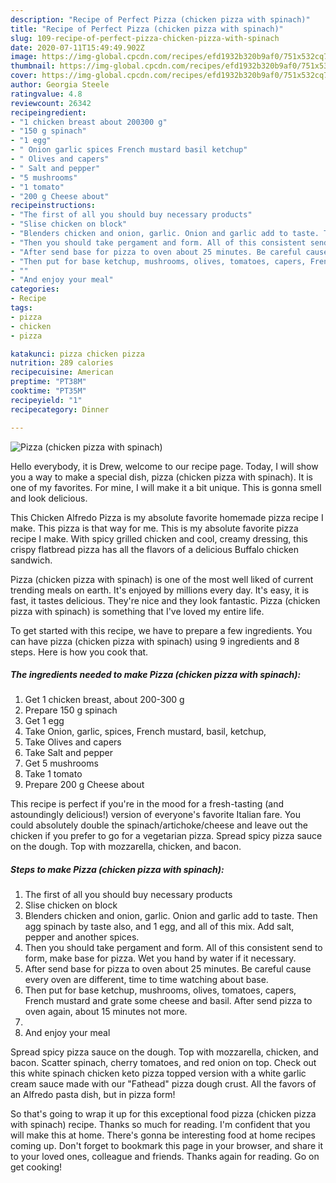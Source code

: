 ```yaml
---
description: "Recipe of Perfect Pizza (chicken pizza with spinach)"
title: "Recipe of Perfect Pizza (chicken pizza with spinach)"
slug: 109-recipe-of-perfect-pizza-chicken-pizza-with-spinach
date: 2020-07-11T15:49:49.902Z
image: https://img-global.cpcdn.com/recipes/efd1932b320b9af0/751x532cq70/pizza-chicken-pizza-with-spinach-recipe-main-photo.jpg
thumbnail: https://img-global.cpcdn.com/recipes/efd1932b320b9af0/751x532cq70/pizza-chicken-pizza-with-spinach-recipe-main-photo.jpg
cover: https://img-global.cpcdn.com/recipes/efd1932b320b9af0/751x532cq70/pizza-chicken-pizza-with-spinach-recipe-main-photo.jpg
author: Georgia Steele
ratingvalue: 4.8
reviewcount: 26342
recipeingredient:
- "1 chicken breast about 200300 g"
- "150 g spinach"
- "1 egg"
- " Onion garlic spices French mustard basil ketchup"
- " Olives and capers"
- " Salt and pepper"
- "5 mushrooms"
- "1 tomato"
- "200 g Cheese about"
recipeinstructions:
- "The first of all you should buy necessary products"
- "Slise chicken on block"
- "Blenders chicken and onion, garlic. Onion and garlic add to taste. Then agg spinach by taste also, and 1 egg, and all of this mix. Add salt, pepper and another spices."
- "Then you should take pergament and form. All of this consistent send to form, make base for pizza. Wet you hand by water if it necessary."
- "After send base for pizza to oven about 25 minutes. Be careful cause every oven are different, time to time watching about base."
- "Then put for base ketchup, mushrooms, olives, tomatoes, capers, French mustard and grate some cheese and basil. After send pizza to oven again, about 15 minutes not more."
- ""
- "And enjoy your meal"
categories:
- Recipe
tags:
- pizza
- chicken
- pizza

katakunci: pizza chicken pizza 
nutrition: 289 calories
recipecuisine: American
preptime: "PT38M"
cooktime: "PT35M"
recipeyield: "1"
recipecategory: Dinner

---
```



![Pizza (chicken pizza with spinach)](https://img-global.cpcdn.com/recipes/efd1932b320b9af0/751x532cq70/pizza-chicken-pizza-with-spinach-recipe-main-photo.jpg)

Hello everybody, it is Drew, welcome to our recipe page. Today, I will show you a way to make a special dish, pizza (chicken pizza with spinach). It is one of my favorites. For mine, I will make it a bit unique. This is gonna smell and look delicious.

This Chicken Alfredo Pizza is my absolute favorite homemade pizza recipe I make. This pizza is that way for me. This is my absolute favorite pizza recipe I make. With spicy grilled chicken and cool, creamy dressing, this crispy flatbread pizza has all the flavors of a delicious Buffalo chicken sandwich.

Pizza (chicken pizza with spinach) is one of the most well liked of current trending meals on earth. It's enjoyed by millions every day. It's easy, it is fast, it tastes delicious. They're nice and they look fantastic. Pizza (chicken pizza with spinach) is something that I've loved my entire life.


To get started with this recipe, we have to prepare a few ingredients. You can have pizza (chicken pizza with spinach) using 9 ingredients and 8 steps. Here is how you cook that.

<!--inarticleads1-->

##### The ingredients needed to make Pizza (chicken pizza with spinach):

1. Get 1 chicken breast, about 200-300 g
1. Prepare 150 g spinach
1. Get 1 egg
1. Take  Onion, garlic, spices, French mustard, basil, ketchup,
1. Take  Olives and capers
1. Take  Salt and pepper
1. Get 5 mushrooms
1. Take 1 tomato
1. Prepare 200 g Cheese about


This recipe is perfect if you&#39;re in the mood for a fresh-tasting (and astoundingly delicious!) version of everyone&#39;s favorite Italian fare. You could absolutely double the spinach/artichoke/cheese and leave out the chicken if you prefer to go for a vegetarian pizza. Spread spicy pizza sauce on the dough. Top with mozzarella, chicken, and bacon. 

<!--inarticleads2-->

##### Steps to make Pizza (chicken pizza with spinach):

1. The first of all you should buy necessary products
1. Slise chicken on block
1. Blenders chicken and onion, garlic. Onion and garlic add to taste. Then agg spinach by taste also, and 1 egg, and all of this mix. Add salt, pepper and another spices.
1. Then you should take pergament and form. All of this consistent send to form, make base for pizza. Wet you hand by water if it necessary.
1. After send base for pizza to oven about 25 minutes. Be careful cause every oven are different, time to time watching about base.
1. Then put for base ketchup, mushrooms, olives, tomatoes, capers, French mustard and grate some cheese and basil. After send pizza to oven again, about 15 minutes not more.
1. 
1. And enjoy your meal


Spread spicy pizza sauce on the dough. Top with mozzarella, chicken, and bacon. Scatter spinach, cherry tomatoes, and red onion on top. Check out this white spinach chicken keto pizza topped version with a white garlic cream sauce made with our &#34;Fathead&#34; pizza dough crust. All the favors of an Alfredo pasta dish, but in pizza form! 

So that's going to wrap it up for this exceptional food pizza (chicken pizza with spinach) recipe. Thanks so much for reading. I'm confident that you will make this at home. There's gonna be interesting food at home recipes coming up. Don't forget to bookmark this page in your browser, and share it to your loved ones, colleague and friends. Thanks again for reading. Go on get cooking!
